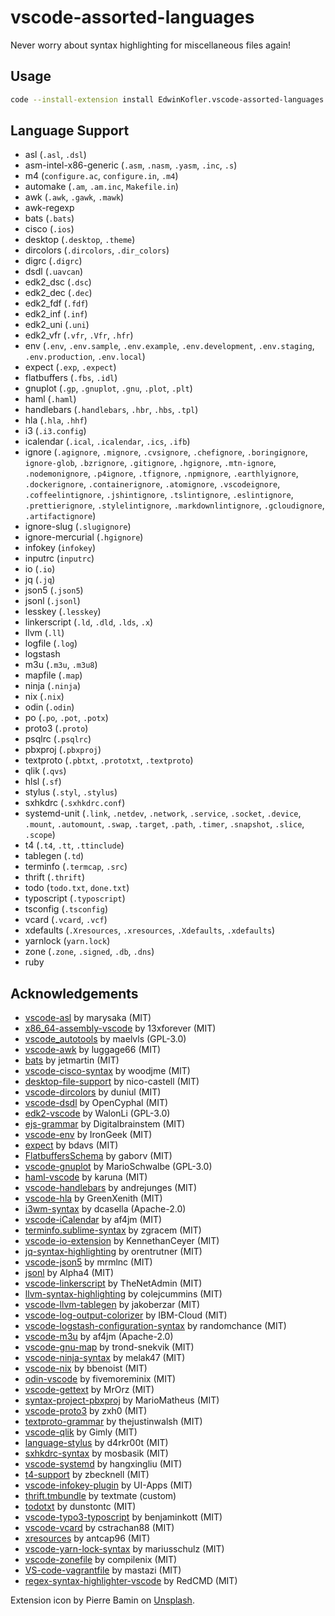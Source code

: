 # vscode-assorted-languages

Never worry about syntax highlighting for miscellaneous files again!

## Usage

```sh
code --install-extension install EdwinKofler.vscode-assorted-languages
```

## Language Support

<!-- block-start -->

- asl (`.asl`, `.dsl`)
- asm-intel-x86-generic (`.asm`, `.nasm`, `.yasm`, `.inc`, `.s`)
- m4 (`configure.ac`, `configure.in`, `.m4`)
- automake (`.am`, `.am.inc`, `Makefile.in`)
- awk (`.awk`, `.gawk`, `.mawk`)
- awk-regexp
- bats (`.bats`)
- cisco (`.ios`)
- desktop (`.desktop`, `.theme`)
- dircolors (`.dircolors`, `.dir_colors`)
- digrc (`.digrc`)
- dsdl (`.uavcan`)
- edk2_dsc (`.dsc`)
- edk2_dec (`.dec`)
- edk2_fdf (`.fdf`)
- edk2_inf (`.inf`)
- edk2_uni (`.uni`)
- edk2_vfr (`.vfr`, `.Vfr`, `.hfr`)
- env (`.env`, `.env.sample`, `.env.example`, `.env.development`, `.env.staging`, `.env.production`, `.env.local`)
- expect (`.exp`, `.expect`)
- flatbuffers (`.fbs`, `.idl`)
- gnuplot (`.gp`, `.gnuplot`, `.gnu`, `.plot`, `.plt`)
- haml (`.haml`)
- handlebars (`.handlebars`, `.hbr`, `.hbs`, `.tpl`)
- hla (`.hla`, `.hhf`)
- i3 (`.i3.config`)
- icalendar (`.ical`, `.icalendar`, `.ics`, `.ifb`)
- ignore (`.agignore`, `.mignore`, `.cvsignore`, `.chefignore`, `.boringignore`, `ignore-glob`, `.bzrignore`, `.gitignore`, `.hgignore`, `.mtn-ignore`, `.nodemonignore`, `.p4ignore`, `.tfignore`, `.npmignore`, `.earthlyignore`, `.dockerignore`, `.containerignore`, `.atomignore`, `.vscodeignore`, `.coffeelintignore`, `.jshintignore`, `.tslintignore`, `.eslintignore`, `.prettierignore`, `.stylelintignore`, `.markdownlintignore`, `.gcloudignore`, `.artifactignore`)
- ignore-slug (`.slugignore`)
- ignore-mercurial (`.hgignore`)
- infokey (`infokey`)
- inputrc (`inputrc`)
- io (`.io`)
- jq (`.jq`)
- json5 (`.json5`)
- jsonl (`.jsonl`)
- lesskey (`.lesskey`)
- linkerscript (`.ld`, `.dld`, `.lds`, `.x`)
- llvm (`.ll`)
- logfile (`.log`)
- logstash
- m3u (`.m3u`, `.m3u8`)
- mapfile (`.map`)
- ninja (`.ninja`)
- nix (`.nix`)
- odin (`.odin`)
- po (`.po`, `.pot`, `.potx`)
- proto3 (`.proto`)
- psqlrc (`.psqlrc`)
- pbxproj (`.pbxproj`)
- textproto (`.pbtxt`, `.prototxt`, `.textproto`)
- qlik (`.qvs`)
- hlsl (`.sf`)
- stylus (`.styl`, `.stylus`)
- sxhkdrc (`.sxhkdrc.conf`)
- systemd-unit (`.link`, `.netdev`, `.network`, `.service`, `.socket`, `.device`, `.mount`, `.automount`, `.swap`, `.target`, `.path`, `.timer`, `.snapshot`, `.slice`, `.scope`)
- t4 (`.t4`, `.tt`, `.ttinclude`)
- tablegen (`.td`)
- terminfo (`.termcap`, `.src`)
- thrift (`.thrift`)
- todo (`todo.txt`, `done.txt`)
- typoscript (`.typoscript`)
- tsconfig (`.tsconfig`)
- vcard (`.vcard`, `.vcf`)
- xdefaults (`.Xresources`, `.xresources`, `.Xdefaults`, `.xdefaults`)
- yarnlock (`yarn.lock`)
- zone (`.zone`, `.signed`, `.db`, `.dns`)
- ruby
<!-- block-end -->

## Acknowledgements

- [vscode-asl](https://github.com/marysaka/vscode-asl) by marysaka (MIT)
- [x86_64-assembly-vscode](https://github.com/13xforever/x86_64-assembly-vscode) by 13xforever (MIT)
- [vscode_autotools](https://github.com/maelvls/vscode_autotools) by maelvls (GPL-3.0)
- [vscode-awk](https://github.com/luggage66/vscode-awk) by luggage66 (MIT)
- [bats](https://github.com/jetmartin/bats) by jetmartin (MIT)
- [vscode-cisco-syntax](https://github.com/woodjme/vscode-cisco-syntax) by woodjme (MIT)
- [desktop-file-support](https://github.com/nico-castell/desktop-file-support) by nico-castell (MIT)
- [vscode-dircolors](https://github.com/duniul/vscode-dircolors) by duniul (MIT)
- [vscode-dsdl](https://github.com/OpenCyphal/vscode-dsdl) by OpenCyphal (MIT)
- [edk2-vscode](https://github.com/WalonLi/edk2-vscode) by WalonLi (GPL-3.0)
- [ejs-grammar](https://github.com/Digitalbrainstem/ejs-grammar) by Digitalbrainstem (MIT)
- [vscode-env](https://github.com/IronGeek/vscode-env) by IronGeek (MIT)
- [expect](https://github.com/bdavs/expect) by bdavs (MIT)
- [FlatbuffersSchema](https://github.com/gaborv/FlatbuffersSchema) by gaborv (MIT)
- [vscode-gnuplot](https://github.com/MarioSchwalbe/vscode-gnuplot) by MarioSchwalbe (GPL-3.0)
- [haml-vscode](https://github.com/karuna/haml-vscode) by karuna (MIT)
- [vscode-handlebars](https://github.com/andrejunges/vscode-handlebars) by andrejunges (MIT)
- [vscode-hla](https://github.com/GreenXenith/vscode-hla) by GreenXenith (MIT)
- [i3wm-syntax](https://github.com/dcasella/i3wm-syntax) by dcasella (Apache-2.0)
- [vscode-iCalendar](https://github.com/af4jm/vscode-iCalendar) by af4jm (MIT)
- [terminfo.sublime-syntax](https://github.com/zgracem/terminfo.sublime-syntax) by zgracem (MIT)
- [vscode-io-extension](https://github.com/KennethanCeyer/vscode-io-extension) by KennethanCeyer (MIT)
- [jq-syntax-highlighting](https://github.com/orentrutner/jq-syntax-highlighting) by orentrutner (MIT)
- [vscode-json5](https://github.com/mrmlnc/vscode-json5) by mrmlnc (MIT)
- [jsonl](https://github.com/Alpha4/jsonl) by Alpha4 (MIT)
- [vscode-linkerscript](https://github.com/TheNetAdmin/vscode-linkerscript) by TheNetAdmin (MIT)
- [llvm-syntax-highlighting](https://github.com/colejcummins/llvm-syntax-highlighting) by colejcummins (MIT)
- [vscode-llvm-tablegen](https://github.com/jakoberzar/vscode-llvm-tablegen) by jakoberzar (MIT)
- [vscode-log-output-colorizer](https://github.com/IBM-Cloud/vscode-log-output-colorizer) by IBM-Cloud (MIT)
- [vscode-logstash-configuration-syntax](https://github.com/randomchance/vscode-logstash-configuration-syntax) by randomchance (MIT)
- [vscode-m3u](https://github.com/af4jm/vscode-m3u) by af4jm (Apache-2.0)
- [vscode-gnu-map](https://github.com/trond-snekvik/vscode-gnu-map) by trond-snekvik (MIT)
- [vscode-ninja-syntax](https://github.com/melak47/vscode-ninja-syntax) by melak47 (MIT)
- [vscode-nix](https://github.com/bbenoist/vscode-nix) by bbenoist (MIT)
- [odin-vscode](https://github.com/fivemoreminix/odin-vscode) by fivemoreminix (MIT)
- [vscode-gettext](https://github.com/MrOrz/vscode-gettext) by MrOrz (MIT)
- [syntax-project-pbxproj](https://github.com/MarioMatheus/syntax-project-pbxproj) by MarioMatheus (MIT)
- [vscode-proto3](https://github.com/zxh0/vscode-proto3) by zxh0 (MIT)
- [textproto-grammar](https://github.com/thejustinwalsh/textproto-grammar) by thejustinwalsh (MIT)
- [vscode-qlik](https://github.com/Gimly/vscode-qlik) by Gimly (MIT)
- [language-stylus](https://github.com/d4rkr00t/language-stylus) by d4rkr00t (MIT)
- [sxhkdrc-syntax](https://github.com/mosbasik/sxhkdrc-syntax) by mosbasik (MIT)
- [vscode-systemd](https://github.com/hangxingliu/vscode-systemd) by hangxingliu (MIT)
- [t4-support](https://github.com/zbecknell/t4-support) by zbecknell (MIT)
- [vscode-infokey-plugin](https://github.com/UI-Apps/vscode-infokey-plugin) by UI-Apps (MIT)
- [thrift.tmbundle](https://github.com/textmate/thrift.tmbundle) by textmate (custom)
- [todotxt](https://github.com/dunstontc/vscode-todotxt) by dunstontc (MIT)
- [vscode-typo3-typoscript](https://github.com/benjaminkott/vscode-typo3-typoscript) by benjaminkott (MIT)
- [vscode-vcard](https://github.com/cstrachan88/vscode-vcard) by cstrachan88 (MIT)
- [xresources](https://github.com/antcap96/xresources) by antcap96 (MIT)
- [vscode-yarn-lock-syntax](https://github.com/mariusschulz/vscode-yarn-lock-syntax) by mariusschulz (MIT)
- [vscode-zonefile](https://github.com/compilenix/vscode-zonefile) by compilenix (MIT)
- [VS-code-vagrantfile](https://github.com/mastazi/VS-code-vagrantfile) by mastazi (MIT)
- [regex-syntax-highlighter-vscode](https://github.com/RedCMD/regex-syntax-highlighter-vscode/tree/main) by RedCMD (MIT)

Extension icon by Pierre Bamin on [Unsplash](https://unsplash.com/photos/BFvNJXf2rpg).
